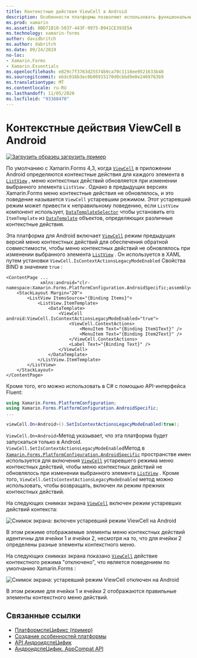```yaml
---
title: Контекстные действия ViewCell в Android
description: Особенности платформы позволяют использовать функциональные возможности, доступные только на определенной платформе, без реализации пользовательских модулей подготовки отчетов или эффектов. В этой статье объясняется, как использовать зависящую от платформы Android платформу, которая позволяет выполнять действия контекста ViewCell в устаревшем режиме.
ms.prod: xamarin
ms.assetid: 8BD71B10-5037-443F-9975-B941CE393E5A
ms.technology: xamarin-forms
author: davidbritch
ms.author: dabritch
ms.date: 09/24/2019
no-loc:
- Xamarin.Forms
- Xamarin.Essentials
ms.openlocfilehash: e829c7f3763d25574b9ca70c1118ee9521633b48
ms.sourcegitcommit: ebdc016b3ec0b06915170d0cbbd9e0e2469763b9
ms.translationtype: MT
ms.contentlocale: ru-RU
ms.lasthandoff: 11/05/2020
ms.locfileid: "93368470"
---
```

# <a name="viewcell-context-actions-on-android"></a>Контекстные действия ViewCell в Android

[![Загрузить образец](~/media/shared/download.png) загрузить пример](/samples/xamarin/xamarin-forms-samples/userinterface-platformspecifics)

По умолчанию с Xamarin.Forms 4,3, когда [`ViewCell`](xref:Xamarin.Forms.ViewCell) в приложении Android определяются контекстные действия для каждого элемента в [`ListView`](xref:Xamarin.Forms.ListView) , меню контекстных действий обновляется при изменении выбранного элемента `ListView` . Однако в предыдущих версиях Xamarin.Forms меню контекстные действия не обновлялось, и это поведение называется `ViewCell` устаревшим режимом. Этот устаревший режим может привести к неправильному поведению, если `ListView` компонент использует, [`DataTemplateSelector`](xref:Xamarin.Forms.DataTemplateSelector) чтобы установить его `ItemTemplate` из [`DataTemplate`](xref:Xamarin.Forms.DataTemplate) объектов, определяющих различные контекстные действия.

Эта платформа для Android включает [`ViewCell`](xref:Xamarin.Forms.ViewCell) режим предыдущих версий меню контекстных действий для обеспечения обратной совместимости, чтобы меню контекстных действий не обновлялось при изменении выбранного элемента [`ListView`](xref:Xamarin.Forms.ListView) . Он используется в XAML путем установки `ViewCell.IsContextActionsLegacyModeEnabled` Свойства BIND в значение `true` :

```xaml
<ContentPage ...
             xmlns:android="clr-namespace:Xamarin.Forms.PlatformConfiguration.AndroidSpecific;assembly=Xamarin.Forms.Core">
    <StackLayout Margin="20">
        <ListView ItemsSource="{Binding Items}">
            <ListView.ItemTemplate>
                <DataTemplate>
                    <ViewCell android:ViewCell.IsContextActionsLegacyModeEnabled="true">
                        <ViewCell.ContextActions>
                            <MenuItem Text="{Binding Item1Text}" />
                            <MenuItem Text="{Binding Item2Text}" />
                        </ViewCell.ContextActions>
                        <Label Text="{Binding Text}" />
                    </ViewCell>
                </DataTemplate>
            </ListView.ItemTemplate>
        </ListView>
    </StackLayout>
</ContentPage>
```

Кроме того, его можно использовать в C# с помощью API-интерфейса Fluent:

```csharp
using Xamarin.Forms.PlatformConfiguration;
using Xamarin.Forms.PlatformConfiguration.AndroidSpecific;
...

viewCell.On<Android>().SetIsContextActionsLegacyModeEnabled(true);
```

`ViewCell.On<Android>`Метод указывает, что эта платформа будет запускаться только в Android. `ViewCell.SetIsContextActionsLegacyModeEnabled`Метод в [`Xamarin.Forms.PlatformConfiguration.AndroidSpecific`](xref:Xamarin.Forms.PlatformConfiguration.AndroidSpecific) пространстве имен используется для включения [`ViewCell`](xref:Xamarin.Forms.ViewCell) устаревшего режима меню контекстных действий, чтобы меню контекстных действий не обновлялось при изменении выбранного элемента [`ListView`](xref:Xamarin.Forms.ListView) . Кроме того, `ViewCell.GetIsContextActionsLegacyModeEnabled` метод можно использовать, чтобы возвращать, включен ли режим прежних контекстных действий.

На следующих снимках экрана [`ViewCell`](xref:Xamarin.Forms.ViewCell) включен режим устаревших действий контекста:

![Снимок экрана: включен устаревший режим ViewCell на Android](viewcell-context-actions-images/legacy-mode-enabled.png "Включен устаревший режим ViewCell")

В этом режиме отображаемые элементы меню контекстных действий идентичны для ячейки 1 и ячейки 2, несмотря на то, что для ячейки 2 определены разные элементы контекстного меню.

На следующих снимках экрана показано [`ViewCell`](xref:Xamarin.Forms.ViewCell) действие контекстного режима "отключено", что является поведением по умолчанию Xamarin.Forms :

![Снимок экрана: устаревший режим ViewCell отключен на Android](viewcell-context-actions-images/legacy-mode-disabled.png "Устаревший режим ViewCell отключен")

В этом режиме для ячейки 1 и ячейки 2 отображаются правильные элементы контекстного меню действий.

## <a name="related-links"></a>Связанные ссылки

- [ПлатформспеЦификс (пример)](/samples/xamarin/xamarin-forms-samples/userinterface-platformspecifics)
- [Создание особенностей платформы](~/xamarin-forms/platform/platform-specifics/index.md#creating-platform-specifics)
- [API АндроидспеЦифик](xref:Xamarin.Forms.PlatformConfiguration.AndroidSpecific)
- [АндроидспеЦифик. AppCompat API](xref:Xamarin.Forms.PlatformConfiguration.AndroidSpecific.AppCompat)